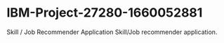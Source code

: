 # IBM-Project-27280-1660052881
Skill / Job Recommender Application
Skill/Job recommender application.
